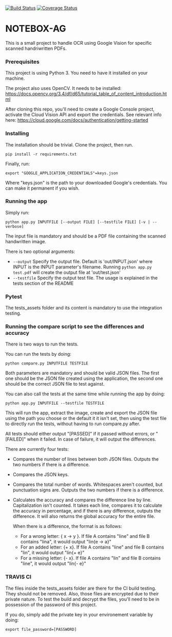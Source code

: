 [![Build Status](https://travis-ci.com/Nahria/NoteboxAG-HW.svg?branch=master)](https://travis-ci.com/Nahria/NoteboxAG-HW) [![Coverage Status](https://coveralls.io/repos/github/Nahria/NoteboxAG-HW/badge.svg?branch=master)](https://coveralls.io/github/Nahria/NoteboxAG-HW?branch=master)

# NOTEBOX-AG

This is a small project to handle OCR using Google Vision for specific scanned handriwritten PDFs.

### Prerequisites

This project is using Python 3. You need to have it installed on your machine.

The project also uses OpenCV. It needs to be installed: https://docs.opencv.org/3.4/df/d65/tutorial_table_of_content_introduction.html

After cloning this repo, you'll need to create a Google Console project, activate the Cloud Vision API and export the credentials. See relevant info here: https://cloud.google.com/docs/authentication/getting-started

### Installing

The installation should be trivial. Clone the project, then run.

```
pip install -r requirements.txt
```

Finally, run:
```
export "GOOGLE_APPLICATION_CREDENTIALS"=keys.json
```

Where "keys.json" is the path to your downloaded Google's credentials. You can make it permanent if you wish.

### Running the app

Simply run:
```
python app.py INPUTFILE [--output FILE] [--testfile FILE] [-v | --verbose]
```

The input file is mandatory and should be a PDF file containing the scanned handwritten image.

There is two optional arguments:
- ``--output`` Specify the output file. Default is 'out/INPUT.json' where INPUT is the INPUT parameter's filename. Running ```python app.py test.pdf``` will create the output file at 'out/test.json'
- ``--testfile`` Specify the output test file. The usage is explained in the tests section of the README

### Pytest

The tests_assets folder and its content is mandatory to use the integration testing.

### Running the compare script to see the differences and accuracy

There is two ways to run the tests.

You can run the tests by doing:
```
python compare.py INPUTFILE TESTFILE
```

Both parameters are mandatory and should be valid JSON files. The first one should be the JSON file created using the application, the second one should be the correct JSON file to test against.

You can also call the tests at the same time while running the app by doing:
```
python app.py INPUTFILE --testfile TESTFILE
```

This will run the app, extract the image, create and export the JSON file using the path you choose or the default it it isn't set, then using the test file to directly run the tests, without having to run compare.py after.

All tests should either output "[PASSED]" if it passed without errors, or "[FAILED]" when it failed. In case of failure, it will output the differences.

There are currently four tests:
- Compares the number of lines between both JSON files. Outputs the two numbers if there is a difference.
- Compares the JSON keys.
- Compares the total number of words. Whitespaces aren't counted, but punctuation signs are. Outputs the two numbers if there is a difference.
- Calculates the accuracy and compares the difference line by line. Capitalization isn't counted. It takes each line, compares it to calculate the accuracy in percentage, and if there is any difference, outputs the difference. It will also returns the global accuracy for the entire file.

    When there is a difference, the format is as follows:
  - For a wrong letter: { x -> y }. If file A contains "line" and file B contains "lina", it would output "lin{e -> a}"
  - For an added letter: {+ x}. If file A contains "line" and file B contains "lin", it would output "lin{+ e}"
  - For a missing letter: {- x}. If file A contains "lin" and file B contains "line", it would output "lin{- e}"

### TRAVIS CI

The files inside the tests_assets folder are there for the CI build testing. They should not be removed. Also, those files are encrypted due to their private nature. To test the build and decrypt the files, you'll need to be in possession of the password of this project.

If you do, simply add the private key in your environement variable by doing:
```
export file_password=[PASSWORD]
```
